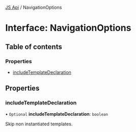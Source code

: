 [JS Api](../index.md) / NavigationOptions

# Interface: NavigationOptions

## Table of contents

### Properties

- [includeTemplateDeclaration](NavigationOptions.md#includetemplatedeclaration)

## Properties

### includeTemplateDeclaration

• `Optional` **includeTemplateDeclaration**: `boolean`

Skip non instantiated templates.
